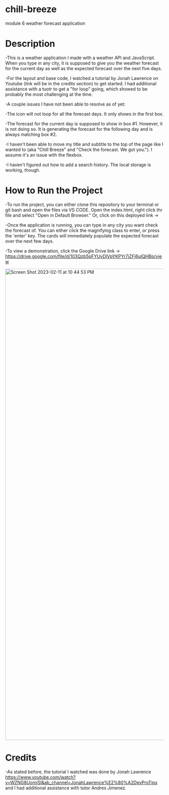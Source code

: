 # chill-breeze
module 6 weather forecast application

# Description

-This is a weather application I made with a weather API and JavaScript. 
When you type in any city, it is supposed to give you the weather forecast for the current day as well as the expected forecast over the next five days. 

-For the layout and base code, I watched a tutorial by Jonah Lawrence on Youtube (link will be in the credits section) to get started. I had additional assistance with a tuotr to get a "for loop" going, which showed to be probably the most challenging at the time.

-A couple issues I have not been able to resolve as of yet:

-The icon will not loop for all the forecast days. It only shows in the first box.

-The forecast for the current day is supposed to show in box #1. However, it is not doing so. It is generating the forecast for the following day and is always matching box #2.

-I haven't been able to move my title and subtitle to the top of the page like I wanted to (aka "Chill Breeze" and "Check the forecast. We got you."). I assume it's an issue with the flexbox.

-I haven't figured out how to add a search history. The local storage is working, though.

# How to Run the Project

-To run the project, you can either clone this repository to your terminal or git bash and open the files via VS CODE. Open the index.html, right click thr file and select "Open in Default Browser." Or, click on this deployed link ->

-Once the application is running, you can type in any city you want check the forecast of. You can either click the magnifying class to enter, or press the 'enter' key. The cards will immediately populate the expected forecast over the next few days.

-To view a demonstration, click the Google Drive link -> https://drive.google.com/file/d/103Qzb5pFYUyDlVpYKPYr7jZFj6ulQHBp/view

<img width="1493" alt="Screen Shot 2023-02-11 at 10 44 53 PM" src="https://user-images.githubusercontent.com/119270869/218293431-cb30501d-d3aa-4efa-8cbb-88769bb2b4ca.png">

# Credits

-As stated before, the tutorial I watched was done by Jonah Lawrence https://www.youtube.com/watch?v=WZNG8UomjSI&ab_channel=JonahLawrence%E2%80%A2DevProTips and I had additional assistance with tutor Andres Jimenez.
